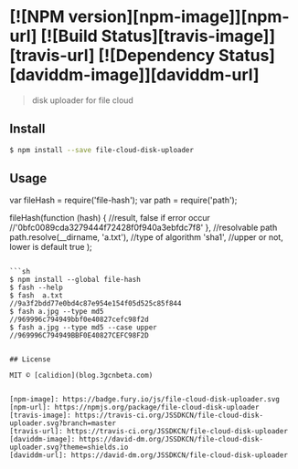 #  [![NPM version][npm-image]][npm-url] [![Build Status][travis-image]][travis-url] [![Dependency Status][daviddm-image]][daviddm-url]

> disk uploader for file cloud


## Install

```sh
$ npm install --save file-cloud-disk-uploader
```


## Usage

var fileHash = require('file-hash');
var path = require('path');

fileHash(function (hash) {
  //result, false if error occur
  //'0bfc0089cda3279444f72428f0f940a3ebfdc7f8'
  }, 
  //resolvable path
  path.resolve(__dirname, 'a.txt'),
 //type of algorithm
 'sha1',
  //upper or not, lower is default
  true
  );

    
```

```sh
$ npm install --global file-hash
$ fash --help
$ fash  a.txt 
//9a3f2bdd77e0bd4c87e954e154f05d525c85f844
$ fash a.jpg --type md5
//969996c794949bbf0e40827cefc98f2d
$ fash a.jpg --type md5 --case upper
//969996C794949BBF0E40827CEFC98F2D


## License

MIT © [calidion](blog.3gcnbeta.com)


[npm-image]: https://badge.fury.io/js/file-cloud-disk-uploader.svg
[npm-url]: https://npmjs.org/package/file-cloud-disk-uploader
[travis-image]: https://travis-ci.org/JSSDKCN/file-cloud-disk-uploader.svg?branch=master
[travis-url]: https://travis-ci.org/JSSDKCN/file-cloud-disk-uploader
[daviddm-image]: https://david-dm.org/JSSDKCN/file-cloud-disk-uploader.svg?theme=shields.io
[daviddm-url]: https://david-dm.org/JSSDKCN/file-cloud-disk-uploader
